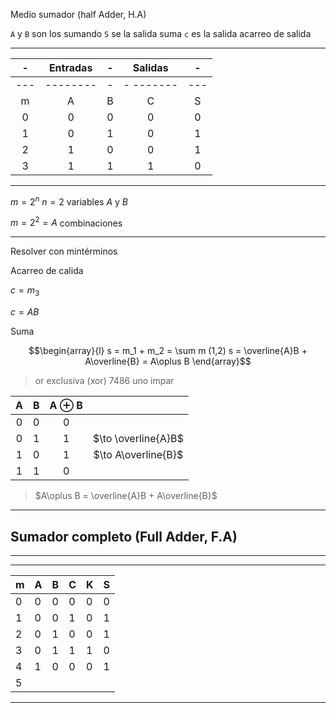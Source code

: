 Medio sumador (half Adder, H.A)

`A` y `B` son los sumando
`S` se la salida suma
`c` es la salida acarreo de salida

---
|  -  | Entradas |  -  |  Salidas  |  -  |
|:---:|:--------:|:---:|:---------:|:---:|
| --- | -------- |  -  | - ------- | --- |
|  m  |    A     |  B  |     C     |  S  |
|  0  |    0     |  0  |     0     |  0  |
|  1  |    0     |  1  |     0     |  1  |
|  2  |    1     |  0  |     0     |  1  |
|  3  |    1     |  1  |     1     |  0  |

---
$m = 2^n$
$n=2$ variables $A$ y $B$

$m = 2^2 = A$ combinaciones

---
Resolver con mintérminos

Acarreo de calida

$c= m_3$

$c = AB$

Suma

$$\begin{array}{l}
s = m_1 + m_2 = \sum m (1,2)
s = \overline{A}B + A\overline{B} = A\oplus B
\end{array}$$

> or exclusiva (xor) 7486 uno impar

|  A  |  B  | A $\oplus$ B |                     |
|:---:|:---:|:------------:|:-------------------:|
|  0  |  0  |      0       |                     |
|  0  |  1  |      1       | $\to \overline{A}B$ |
|  1  |  0  |      1       | $\to A\overline{B}$ |
|  1  |  1  |      0       |                     |

> $A\oplus B = \overline{A}B + A\overline{B}$

---
## Sumador completo (Full Adder, F.A)

---


---
| m   | A   | B   | C   | K   | S   |
| --- | --- | --- | --- | --- | --- |
| 0   | 0   | 0   | 0   | 0   | 0   |
| 1   | 0   | 0   | 1   | 0   | 1   |
| 2   | 0   | 1   | 0   | 0   | 1   |
| 3   | 0   | 1   | 1   | 1   | 0   |
| 4   | 1   | 0   | 0   | 0   | 1   |
| 5    |     |     |     |     |     |


---
